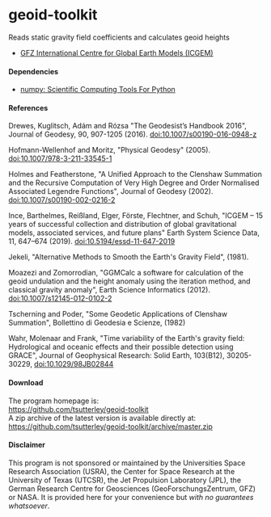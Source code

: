 geoid-toolkit
=============

Reads static gravity field coefficients and calculates geoid heights

- [GFZ International Centre for Global Earth Models (ICGEM)](http://icgem.gfz-potsdam.de)  

#### Dependencies
 - [numpy: Scientific Computing Tools For Python](http://www.numpy.org)  

#### References
Drewes, Kuglitsch, Ad&aacute;m and R&oacute;zsa "The Geodesist’s Handbook 2016",
	Journal of Geodesy, 90, 907-1205 (2016).
	[doi:10.1007/s00190-016-0948-z](https://doi.org/10.1007/s00190-016-0948-z)  

Hofmann-Wellenhof and Moritz, "Physical Geodesy" (2005).
	[doi:10.1007/978-3-211-33545-1](https://doi.org/10.1007/978-3-211-33545-1)  

Holmes and Featherstone, "A Unified Approach to the Clenshaw Summation and
	the Recursive Computation of Very High Degree and Order Normalised
	Associated Legendre Functions", Journal of Geodesy (2002).
	[doi:10.1007/s00190-002-0216-2](https://doi.org/10.1007/s00190-002-0216-2)  

Ince, Barthelmes, Rei&szlig;land, Elger, F&ouml;rste, Flechtner, and Schuh,
	"ICGEM – 15 years of successful collection and distribution of global
	gravitational models, associated services, and future plans"
	Earth System Science Data, 11, 647–674 (2019).
	[doi:10.5194/essd-11-647-2019](https://doi.org/10.5194/essd-11-647-2019)  

Jekeli, "Alternative Methods to Smooth the Earth's Gravity Field", (1981).

Moazezi and Zomorrodian, "GGMCalc a software for calculation of the geoid
	undulation and the height anomaly using the iteration method, and
	classical gravity anomaly", Earth Science Informatics (2012).
	[doi:10.1007/s12145-012-0102-2](https://doi.org/10.1007/s12145-012-0102-2)  

Tscherning and Poder, "Some Geodetic Applications of Clenshaw Summation",
	Bollettino di Geodesia e Scienze, (1982)

Wahr, Molenaar and Frank, "Time variability of the Earth's gravity field:
	Hydrological and oceanic effects and their possible detection using
	GRACE", Journal of Geophysical Research: Solid Earth, 103(B12),
	30205-30229, [doi:10.1029/98JB02844](https://doi.org/10.1029/98JB02844)

#### Download
The program homepage is:   
https://github.com/tsutterley/geoid-toolkit  
A zip archive of the latest version is available directly at:    
https://github.com/tsutterley/geoid-toolkit/archive/master.zip  

#### Disclaimer  
This program is not sponsored or maintained by the Universities Space Research Association (USRA), the Center for Space Research at the University of Texas (UTCSR), the Jet Propulsion Laboratory (JPL), the German Research Centre for Geosciences (GeoForschungsZentrum, GFZ) or NASA.  It is provided here for your convenience but _with no guarantees whatsoever_.  
